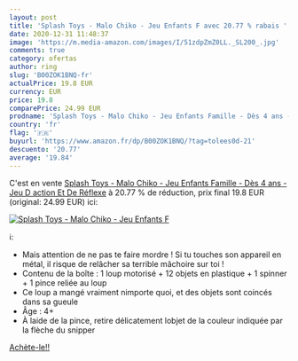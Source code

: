 ```yaml
---
layout: post
title: 'Splash Toys - Malo Chiko - Jeu Enfants F avec 20.77 % rabais '
date: 2020-12-31 11:48:37
image: 'https://m.media-amazon.com/images/I/51zdpZmZ0LL._SL200_.jpg'
comments: true
category: ofertas
author: ring
slug: 'B00ZOK1BNQ-fr'
actualPrice: 19.8 EUR
currency: EUR
price: 19.8
comparePrice: 24.99 EUR
prodname: 'Splash Toys - Malo Chiko - Jeu Enfants Famille - Dès 4 ans - Jeu D action Et De Réflexe'
country: 'fr'
flag: '🇫🇷'
buyurl: 'https://www.amazon.fr/dp/B00ZOK1BNQ/?tag=tolees0d-21'
descuento: '20.77'
average: '19.84'
---
```


C'est en vente [Splash Toys - Malo Chiko - Jeu Enfants Famille - Dès 4 ans - Jeu D action Et De Réflexe](https://www.amazon.fr/dp/B00ZOK1BNQ/?tag=tolees0d-21)  à  20.77 % de réduction, prix final  19.8 EUR (original: 24.99 EUR) ici:

[![Splash Toys - Malo Chiko - Jeu Enfants F](https://m.media-amazon.com/images/I/51zdpZmZ0LL._SL200_.jpg)](https://www.amazon.fr/dp/B00ZOK1BNQ/?tag=tolees0d-21)

ℹ️:

- Mais attention de ne pas te faire mordre ! Si tu touches son appareil en métal, il risque de relâcher sa terrible mâchoire sur toi !
- Contenu de la boîte : 1 loup motorisé + 12 objets en plastique + 1 spinner + 1 pince reliée au loup
- Ce loup a mangé vraiment nimporte quoi, et des objets sont coincés dans sa gueule
- Âge : 4+
- À laide de la pince, retire délicatement lobjet de la couleur indiquée par la flèche du snipper

[Achète-le!!](https://www.amazon.fr/dp/B00ZOK1BNQ/?tag=tolees0d-21)
